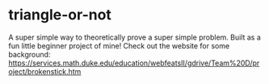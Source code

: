 # triangle-or-not
A super simple way to theoretically prove a super simple problem. Built as a fun little beginner project of mine! Check out the website for some background: https://services.math.duke.edu/education/webfeatsII/gdrive/Team%20D/project/brokenstick.htm
